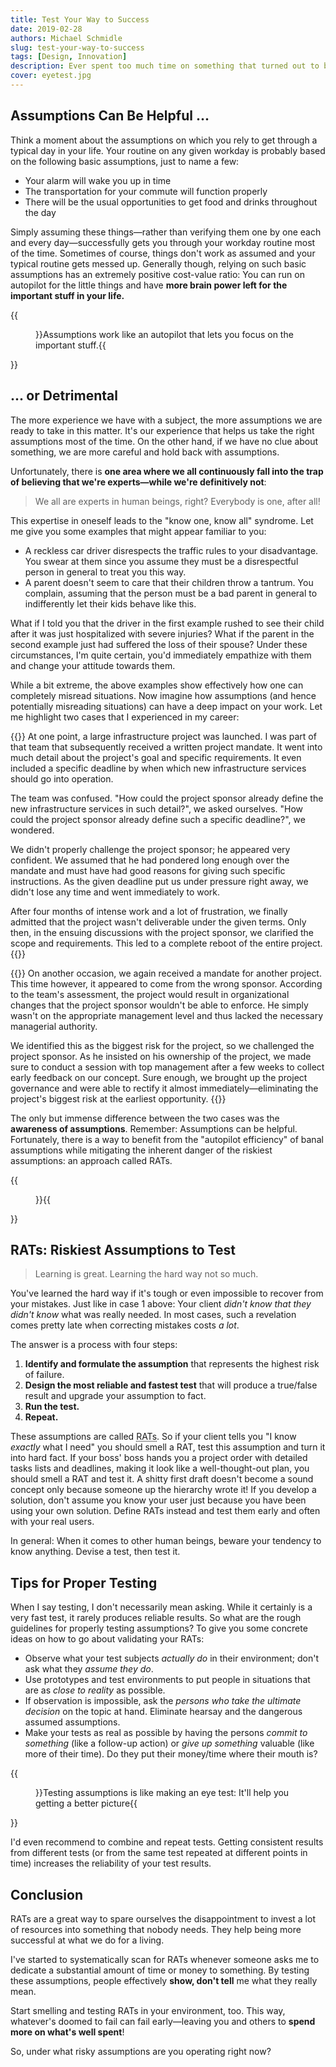 ```yaml
---
title: Test Your Way to Success
date: 2019-02-28
authors: Michael Schmidle
slug: test-your-way-to-success
tags: [Design, Innovation]
description: Ever spent too much time on something that turned out to be based on the wrong assumptions? Here's how to make sure that you're investing your time correctly. 
cover: eyetest.jpg
---
```


## Assumptions Can Be Helpful ...

Think a moment about the assumptions on which you rely to get through a typical day in your life. Your routine on any given workday is probably based on the following basic assumptions, just to name a few:

* Your alarm will wake you up in time
* The transportation for your commute will function properly
* There will be the usual opportunities to get food and drinks throughout the day

Simply assuming these things—rather than verifying them one by one each and every day—successfully gets you through your workday routine most of the time. Sometimes of course, things don't work as assumed and your typical routine gets messed up. Generally though, relying on such basic assumptions has an extremely positive cost-value ratio: You can run on autopilot for the little things and have **more brain power left for the important stuff in your life.**

{{<figure src="/media/autopilot.jpg">}}Assumptions work like an autopilot that lets you focus on the important stuff.{{</figure>}}

## ... or Detrimental

The more experience we have with a subject, the more assumptions we are ready to take in this matter. It's our experience that helps us take the right assumptions most of the time. On the other hand, if we have no clue about something, we are more careful and hold back with assumptions.

Unfortunately, there is **one area where we all continuously fall into the trap of believing that we're experts—while we're definitively not**:

> We all are experts in human beings, right? Everybody is one, after all!

This expertise in oneself leads to the "know one, know all" syndrome. Let me give you some examples that might appear familiar to you:

* A reckless car driver disrespects the traffic rules to your disadvantage. You swear at them since you assume they must be a disrespectful person in general to treat you this way.
* A parent doesn't seem to care that their children throw a tantrum. You complain, assuming that the person must be a bad parent in general to indifferently let their kids behave like this.

What if I told you that the driver in the first example rushed to see their child after it was just hospitalized with severe injuries? What if the parent in the second example just had suffered the loss of their spouse? Under these circumstances, I'm quite certain, you'd immediately empathize with them and change your attitude towards them.

While a bit extreme, the above examples show effectively how one can completely misread situations. Now imagine how assumptions (and hence potentially misreading situations) can have a deep impact on your work. Let me highlight two cases that I experienced in my career:

{{<card title="Case 1: The Well-Thought-Out Project Mandate">}}
At one point, a large infrastructure project was launched. I was part of that team that subsequently received a written project mandate. It went into much detail about the project's goal and specific requirements. It even included a specific deadline by when which new infrastructure services should go into operation.

The team was confused. "How could the project sponsor already define the new infrastructure services in such detail?", we asked ourselves. "How could the project sponsor already define such a specific deadline?", we wondered.

We didn't properly challenge the project sponsor; he appeared very confident. We assumed that he had pondered long enough over the mandate and must have had good reasons for giving such specific instructions. As the given deadline put us under pressure right away, we didn't lose any time and went immediately to work.

After four months of intense work and a lot of frustration, we finally admitted that the project wasn't deliverable under the given terms. Only then, in the ensuing discussions with the project sponsor, we clarified the scope and requirements. This led to a complete reboot of the entire project.
{{</card>}}

{{<card title="Case 2: The Appropriate Project Governance">}}
On another occasion, we again received a mandate for another project. This time however, it appeared to come from the wrong sponsor. According to the team's assessment, the project would result in organizational changes that the project sponsor wouldn't be able to enforce. He simply wasn't on the appropriate management level and thus lacked the necessary managerial authority.

We identified this as the biggest risk for the project, so we challenged the project sponsor. As he insisted on his ownership of the project, we made sure to conduct a session with top management after a few weeks to collect early feedback on our concept. Sure enough, we brought up the project governance and were able to rectify it almost immediately—eliminating the project's biggest risk at the earliest opportunity.
{{</card>}}

The only but immense difference between the two cases was the **awareness of assumptions**. Remember: Assumptions can be helpful. Fortunately, there is a way to benefit from the "autopilot efficiency" of banal assumptions while mitigating the inherent danger of the riskiest assumptions: an approach called RATs.

{{<figure src="/media/rat.jpg">}}{{</figure>}}

## RATs: Riskiest Assumptions to Test

> Learning is great. Learning the hard way not so much.

You've learned the hard way if it's tough or even impossible to recover from your mistakes. Just like in case 1 above: Your client *didn't know that they didn't know* what was really needed. In most cases, such a revelation comes pretty late when correcting mistakes costs *a lot*.

The answer is a process with four steps:

1. **Identify and formulate the assumption** that represents the highest risk of failure.
2. **Design the most reliable and fastest test** that will produce a true/false result and upgrade your assumption to fact.
3. **Run the test.**
4. **Repeat.**

These assumptions are called <abbr title="Riskiest Assumptions to Test">RATs</abbr>. So if your client tells you "I know *exactly* what I need" you should smell a RAT, test this assumption and turn it into hard fact. If your boss' boss hands you a project order with detailed tasks lists and deadlines, making it look like a well-thought-out plan, you should smell a RAT and test it. A shitty first draft doesn't become a sound concept only because someone up the hierarchy wrote it! If you develop a solution, don't assume you know your user just because you have been using your own solution. Define RATs instead and test them early and often with your real users.

In general: When it comes to other human beings, beware your tendency to know anything. Devise a test, then test it.

## Tips for Proper Testing

When I say testing, I don't necessarily mean asking. While it certainly is a very fast test, it rarely produces reliable results. So what are the rough guidelines for properly testing assumptions? To give you some concrete ideas on how to go about validating your RATs:

* Observe what your test subjects *actually do* in their environment; don't ask what they *assume they do*.
* Use prototypes and test environments to put people in situations that are as *close to reality* as possible. 
* If observation is impossible, ask the *persons who take the ultimate decision* on the topic at hand. Eliminate hearsay and the dangerous assumed assumptions.
* Make your tests as real as possible by having the persons *commit to something* (like a follow-up action) or *give up something* valuable (like more of their time). Do they put their money/time where their mouth is?

{{<figure src="/media/eyetest.jpg">}}Testing assumptions is like making an eye test: It'll help you getting a better picture{{</figure>}}

I'd even recommend to combine and repeat tests. Getting consistent results from different tests (or from the same test repeated at different points in time) increases the reliability of your test results. 

## Conclusion

RATs are a great way to spare ourselves the disappointment to invest a lot of resources into something that nobody needs. They help being more successful at what we do for a living.

I've started to systematically scan for RATs whenever someone asks me to dedicate a substantial amount of time or money to something. By testing these assumptions, people effectively **show, don't tell** me what they really mean.

Start smelling and testing RATs in your environment, too. This way, whatever's doomed to fail can fail early—leaving you and others to **spend more on what's well spent**!

So, under what risky assumptions are you operating right now?